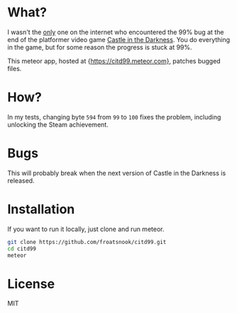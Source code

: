 What?
=====
I wasn't the [only](http://steamcommunity.com/app/262960/discussions/0/618453594762973548/?insideModal=1) one on the internet who encountered the 99% bug at the end of the platformer video game [Castle in the Darkness](http://castleinthedarkness.mattkap.net/).  You do everything in the game, but for some reason the progress is stuck at 99%.

This meteor app, hosted at {https://citd99.meteor.com}, patches bugged files.

How?
====
In my tests, changing byte `594` from `99` to `100` fixes the problem, including unlocking the Steam achievement.

Bugs
====
This will probably break when the next version of Castle in the Darkness is released.

Installation
============
If you want to run it locally, just clone and run meteor.

```bash
git clone https://github.com/froatsnook/citd99.git
cd citd99
meteor
```

License
=======
MIT

